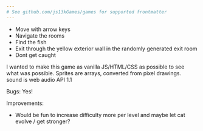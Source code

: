 ```yaml
---
# See github.com/js13kGames/games for supported frontmatter
---
```

- Move with arrow keys
- Navigate the rooms
- Find the fish
- Exit through the yellow exterior wall in the randomly generated exit room
- Dont get caught

I wanted to make this game as vanilla JS/HTML/CSS as possible to see what was possible. Sprites are arrays, converted from pixel drawings. sound is web audio API 1.1

Bugs: Yes! 

Improvements:
- Would be fun to increase difficulty more per level and maybe let cat evolve / get stronger?
